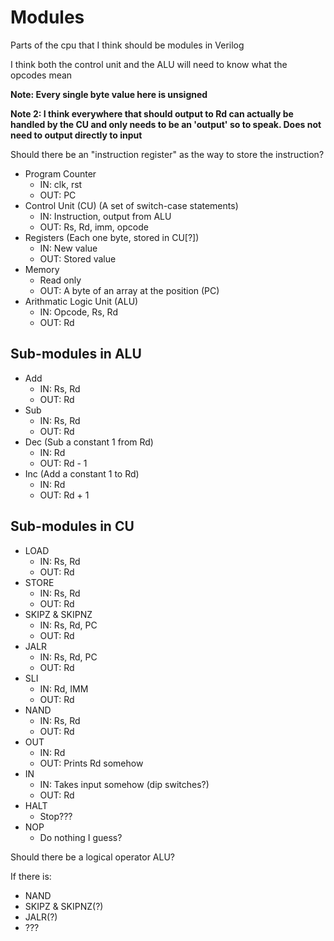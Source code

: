 # Modules

Parts of the cpu that I think should be modules in Verilog

I think both the control unit and the ALU will need to know what the opcodes mean

__Note: Every single byte value here is unsigned__

__Note 2: I think everywhere that should output to Rd can actually be handled by the CU and only needs to be an 'output' so to speak. Does not need to output directly to input__

Should there be an "instruction register" as the way to store the instruction?

- Program Counter
    -   IN: clk, rst
    -   OUT: PC
- Control Unit (CU) (A set of switch-case statements)
    -   IN: Instruction, output from ALU
    -   OUT: Rs, Rd, imm, opcode
- Registers (Each one byte, stored in CU[?])
    -   IN: New value
    -   OUT: Stored value
- Memory
    -   Read only
    -   OUT: A byte of an array at the position (PC)
- Arithmatic Logic Unit (ALU)
    -   IN: Opcode, Rs, Rd
    -   OUT: Rd

## Sub-modules in ALU

- Add
    -   IN: Rs, Rd
    -   OUT: Rd
- Sub
    -   IN: Rs, Rd
    -   OUT: Rd
- Dec (Sub a constant 1 from Rd)
    -   IN: Rd
    -   OUT: Rd - 1
- Inc (Add a constant 1 to Rd)
    -   IN: Rd
    -   OUT: Rd + 1

## Sub-modules in CU

- LOAD
    -   IN: Rs, Rd
    -   OUT: Rd
- STORE
    -   IN: Rs, Rd
    -   OUT: Rd
- SKIPZ & SKIPNZ
    -   IN: Rs, Rd, PC
    -   OUT: Rd
- JALR
    -   IN: Rs, Rd, PC
    -   OUT: Rd
- SLI
    -   IN: Rd, IMM
    -   OUT: Rd
- NAND
    -   IN: Rs, Rd
    -   OUT: Rd
- OUT
    -   IN: Rd
    -   OUT: Prints Rd somehow
- IN
    -   IN: Takes input somehow (dip switches?)
    -   OUT: Rd
- HALT
    -   Stop???
- NOP
    -   Do nothing I guess?

Should there be a logical operator ALU?

If there is:
- NAND
- SKIPZ & SKIPNZ(?)
- JALR(?)
- ???
